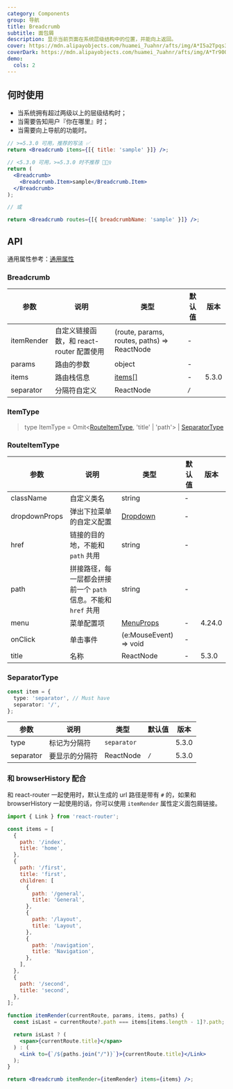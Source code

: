 ```yaml
---
category: Components
group: 导航
title: Breadcrumb
subtitle: 面包屑
description: 显示当前页面在系统层级结构中的位置，并能向上返回。
cover: https://mdn.alipayobjects.com/huamei_7uahnr/afts/img/A*I5a2Tpqs3y0AAAAAAAAAAAAADrJ8AQ/original
coverDark: https://mdn.alipayobjects.com/huamei_7uahnr/afts/img/A*Tr90QKrE_LcAAAAAAAAAAAAADrJ8AQ/original
demo:
  cols: 2
---
```


## 何时使用

- 当系统拥有超过两级以上的层级结构时；
- 当需要告知用户『你在哪里』时；
- 当需要向上导航的功能时。

```jsx
// >=5.3.0 可用，推荐的写法 ✅
return <Breadcrumb items={[{ title: 'sample' }]} />;

// <5.3.0 可用，>=5.3.0 时不推荐 🙅🏻‍♀️
return (
  <Breadcrumb>
    <Breadcrumb.Item>sample</Breadcrumb.Item>
  </Breadcrumb>
);

// 或

return <Breadcrumb routes={[{ breadcrumbName: 'sample' }]} />;
```



## API

通用属性参考：[通用属性](/docs/react/common-props)

### Breadcrumb

| 参数 | 说明 | 类型 | 默认值 | 版本 |
| --- | --- | --- | --- | --- |
| itemRender | 自定义链接函数，和 react-router 配置使用 | (route, params, routes, paths) => ReactNode | - |  |
| params | 路由的参数 | object | - |  |
| items | 路由栈信息 | [items\[\]](#itemtype) | - | 5.3.0 |
| separator | 分隔符自定义 | ReactNode | `/` |  |

### ItemType

> type ItemType = Omit<[RouteItemType](#routeitemtype), 'title' | 'path'> | [SeparatorType](#separatortype)

### RouteItemType

| 参数 | 说明 | 类型 | 默认值 | 版本 |
| --- | --- | --- | --- | --- |
| className | 自定义类名 | string | - |  |
| dropdownProps | 弹出下拉菜单的自定义配置 | [Dropdown](/components/dropdown-cn) | - |  |
| href | 链接的目的地，不能和 `path` 共用 | string | - |  |
| path | 拼接路径，每一层都会拼接前一个 `path` 信息。不能和 `href` 共用 | string | - |  |
| menu | 菜单配置项 | [MenuProps](/components/menu-cn/#api) | - | 4.24.0 |
| onClick | 单击事件 | (e:MouseEvent) => void | - |  |
| title | 名称 | ReactNode | - | 5.3.0 |

### SeparatorType

```ts
const item = {
  type: 'separator', // Must have
  separator: '/',
};
```

| 参数      | 说明           | 类型        | 默认值 | 版本  |
| --------- | -------------- | ----------- | ------ | ----- |
| type      | 标记为分隔符   | `separator` |        | 5.3.0 |
| separator | 要显示的分隔符 | ReactNode   | `/`    | 5.3.0 |

### 和 browserHistory 配合

和 react-router 一起使用时，默认生成的 url 路径是带有 `#` 的，如果和 browserHistory 一起使用的话，你可以使用 `itemRender` 属性定义面包屑链接。

```jsx
import { Link } from 'react-router';

const items = [
  {
    path: '/index',
    title: 'home',
  },
  {
    path: '/first',
    title: 'first',
    children: [
      {
        path: '/general',
        title: 'General',
      },
      {
        path: '/layout',
        title: 'Layout',
      },
      {
        path: '/navigation',
        title: 'Navigation',
      },
    ],
  },
  {
    path: '/second',
    title: 'second',
  },
];

function itemRender(currentRoute, params, items, paths) {
  const isLast = currentRoute?.path === items[items.length - 1]?.path;

  return isLast ? (
    <span>{currentRoute.title}</span>
  ) : (
    <Link to={`/${paths.join("/")}`}>{currentRoute.title}</Link>
  );
}

return <Breadcrumb itemRender={itemRender} items={items} />;
```



